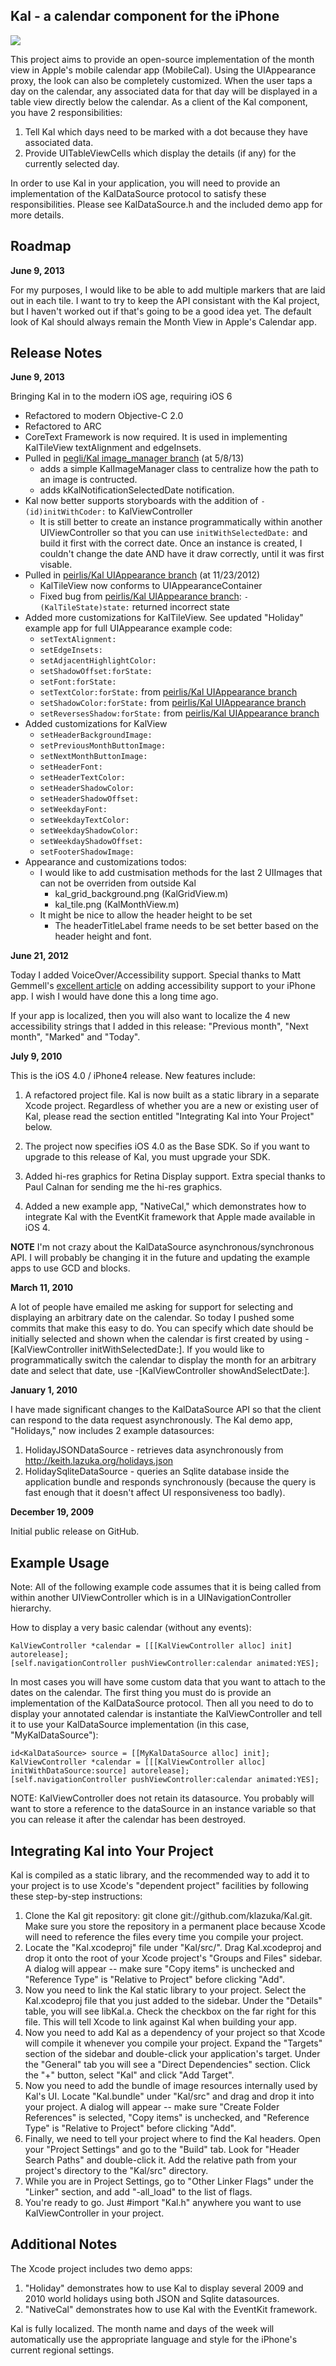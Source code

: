 Kal - a calendar component for the iPhone
-----------------------------------------
![](http://farm9.staticflickr.com/8308/7898361456_debb9e2695.jpg)

This project aims to provide an open-source implementation of the month view in Apple's mobile calendar app (MobileCal). Using the UIAppearance proxy, the look can also be completely customized.  When the user taps a day on the calendar, any associated data for that day will be displayed in a table view directly below the calendar. As a client of the Kal component, you have 2 responsibilities:

1. Tell Kal which days need to be marked with a dot because they have associated data.
2. Provide UITableViewCells which display the details (if any) for the currently selected day.

In order to use Kal in your application, you will need to provide an implementation of the KalDataSource protocol to satisfy these responsibilities. Please see KalDataSource.h and the included demo app for more details.

Roadmap
-------------
**June 9, 2013**

For my purposes, I would like to be able to add multiple markers that are laid out in each tile. I want to try to keep the API consistant with the Kal project, but I haven't worked out if that's going to be a good idea yet.  The default look of Kal should always remain the Month View in Apple's Calendar app.

Release Notes
-------------

**June 9, 2013**

Bringing Kal in to the modern iOS age, requiring iOS 6

* Refactored to modern Objective-C 2.0
* Refactored to ARC
* CoreText Framework is now required.  It is used in implementing KalTileView textAlignment and edgeInsets.
* Pulled in [pegli/Kal image_manager branch](https://github.com/pegli/Kal/commits/image_manager) (at 5/8/13) 
    * adds a simple KalImageManager class to centralize how the path to an image is contructed.
    * adds kKalNotificationSelectedDate notification.
* Kal now better supports storyboards with the addition of `-(id)initWithCoder:` to KalViewController
    * It is still better to create an instance programmatically within another UIViewController so that you can use  `initWithSelectedDate:` and build it first with the correct date.  Once an instance is created, I couldn't change the date AND have it draw correctly, until it was first visable.
* Pulled in [peirlis/Kal UIAppearance branch](https://github.com/pierlis/Kal/commit/UIAppearance) (at 11/23/2012)
    * KalTileView now conforms to UIAppearanceContainer
    * Fixed bug from [peirlis/Kal UIAppearance branch](https://github.com/pierlis/Kal/commit/UIAppearance): `-(KalTileState)state:`  returned incorrect state
* Added more customizations for KalTileView. See updated "Holiday" example app for full UIAppearance example code:
    * `setTextAlignment:`
    * `setEdgeInsets:`
    * `setAdjacentHighlightColor:`
    * `setShadowOffset:forState:`
    * `setFont:forState:`
    * `setTextColor:forState:` from [peirlis/Kal UIAppearance branch](https://github.com/pierlis/Kal/commit/UIAppearance) 
    * `setShadowColor:forState:` from [peirlis/Kal UIAppearance branch](https://github.com/pierlis/Kal/commit/UIAppearance) 
    * `setReversesShadow:forState:` from [peirlis/Kal UIAppearance branch](https://github.com/pierlis/Kal/commit/UIAppearance)
* Added customizations for KalView
    * `setHeaderBackgroundImage:`
    * `setPreviousMonthButtonImage:`
    * `setNextMonthButtonImage:`
    * `setHeaderFont:`
    * `setHeaderTextColor:`
    * `setHeaderShadowColor:`
    * `setHeaderShadowOffset:`
    * `setWeekdayFont:`
    * `setWeekdayTextColor:`
    * `setWeekdayShadowColor:`
    * `setWeekdayShadowOffset:`
    * `setFooterShadowImage:`
* Appearance and customizations todos:
    * I would like to add custmisation methods for the last 2 UIImages that can not be overriden from outside Kal
	    * kal_grid_background.png (KalGridView.m)
	    * kal_tile.png (KalMonthView.m)
    * It might be nice to allow the header height to be set
        * The headerTitleLabel frame needs to be set better based on the header height and font.

**June 21, 2012**

Today I added VoiceOver/Accessibility support. Special thanks to Matt Gemmell's [excellent article](http://mattgemmell.com/2010/12/19/accessibility-for-iphone-and-ipad-apps/) on adding accessibility support to your iPhone app. I wish I would have done this a long time ago.

If your app is localized, then you will also want to localize the 4 new accessibility strings that I added in this release: "Previous month", "Next month", "Marked" and "Today".

**July 9, 2010**

This is the iOS 4.0 / iPhone4 release. New features include:

1) A refactored project file. Kal is now built as a static library in a separate Xcode project. Regardless of whether you are a new or existing user of Kal, please read the section entitled "Integrating Kal into Your Project" below.

2) The project now specifies iOS 4.0 as the Base SDK. So if you want to upgrade to this release of Kal, you must upgrade your SDK.

3) Added hi-res graphics for Retina Display support. Extra special thanks to Paul Calnan for sending me the hi-res graphics.

4) Added a new example app, "NativeCal," which demonstrates how to integrate Kal with the EventKit framework that Apple made available in iOS 4.

**NOTE** I'm not crazy about the KalDataSource asynchronous/synchronous API. I will probably be changing it in the future and updating the example apps to use GCD and blocks.

**March 11, 2010**

A lot of people have emailed me asking for support for selecting and displaying an arbitrary date on the calendar. So today I pushed some commits that make this easy to do. You can specify which date should be initially selected and shown when the calendar is first created by using -[KalViewController initWithSelectedDate:]. If you would like to programmatically switch the calendar to display the month for an arbitrary date and select that date, use -[KalViewController showAndSelectDate:].

**January 1, 2010**

I have made significant changes to the KalDataSource API so that the client can respond to the data request asynchronously. The Kal demo app, "Holidays," now includes 2 example datasources:

1. HolidayJSONDataSource - retrieves data asynchronously from http://keith.lazuka.org/holidays.json
2. HolidaySqliteDataSource - queries an Sqlite database inside the application bundle and responds synchronously (because the query is fast enough that it doesn't affect UI responsiveness too badly).

**December 19, 2009**

Initial public release on GitHub.

Example Usage
-------------

Note: All of the following example code assumes that it is being called from
within another UIViewController which is in a UINavigationController hierarchy.

How to display a very basic calendar (without any events):

    KalViewController *calendar = [[[KalViewController alloc] init] autorelease];
    [self.navigationController pushViewController:calendar animated:YES];

In most cases you will have some custom data that you want to attach
to the dates on the calendar. The first thing you must do is provide
an implementation of the KalDataSource protocol. Then all you need to do
to display your annotated calendar is instantiate the KalViewController
and tell it to use your KalDataSource implementation (in this case, "MyKalDataSource"):

    id<KalDataSource> source = [[MyKalDataSource alloc] init];
    KalViewController *calendar = [[[KalViewController alloc] initWithDataSource:source] autorelease];
    [self.navigationController pushViewController:calendar animated:YES];

NOTE: KalViewController does not retain its datasource. You probably will want to store a reference to the dataSource in an instance variable so that you can release it after the calendar has been destroyed.

Integrating Kal into Your Project
---------------------------------

Kal is compiled as a static library, and the recommended way to add it to your project is to use Xcode's "dependent project" facilities by following these step-by-step instructions:

1. Clone the Kal git repository: git clone git://github.com/klazuka/Kal.git. Make sure you store the repository in a permanent place because Xcode will need to reference the files every time you compile your project.
2. Locate the "Kal.xcodeproj" file under "Kal/src/". Drag Kal.xcodeproj and drop it onto the root of your Xcode project's "Groups and Files" sidebar. A dialog will appear -- make sure "Copy items" is unchecked and "Reference Type" is "Relative to Project" before clicking "Add".
3. Now you need to link the Kal static library to your project. Select the Kal.xcodeproj file that you just added to the sidebar. Under the "Details" table, you will see libKal.a. Check the checkbox on the far right for this file. This will tell Xcode to link against Kal when building your app.
4. Now you need to add Kal as a dependency of your project so that Xcode will compile it whenever you compile your project. Expand the "Targets" section of the sidebar and double-click your application's target. Under the "General" tab you will see a "Direct Dependencies" section. Click the "+" button, select "Kal" and click "Add Target".
5. Now you need to add the bundle of image resources internally used by Kal's UI. Locate "Kal.bundle" under "Kal/src" and drag and drop it into your project. A dialog will appear -- make sure "Create Folder References" is selected, "Copy items" is unchecked, and "Reference Type" is "Relative to Project" before clicking "Add".
6. Finally, we need to tell your project where to find the Kal headers. Open your "Project Settings" and go to the "Build" tab. Look for "Header Search Paths" and double-click it. Add the relative path from your project's directory to the "Kal/src" directory.
7. While you are in Project Settings, go to "Other Linker Flags" under the "Linker" section, and add "-all_load" to the list of flags.
8. You're ready to go. Just #import "Kal.h" anywhere you want to use KalViewController in your project.

Additional Notes
----------------

The Xcode project includes two demo apps:
1) "Holiday" demonstrates how to use Kal to display several 2009 and 2010 world holidays using both JSON and Sqlite datasources.
2) "NativeCal" demonstrates how to use Kal with the EventKit framework.

Kal is fully localized. The month name and days of the week will automatically
use the appropriate language and style for the iPhone's current regional settings.


